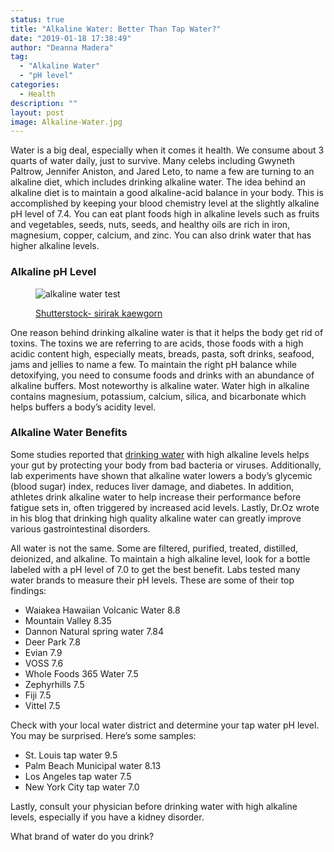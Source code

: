 ```yaml
---
status: true
title: "Alkaline Water: Better Than Tap Water?"
date: "2019-01-18 17:38:49"
author: "Deanna Madera"
tag:
  - "Alkaline Water"
  - "pH level"
categories:
  - Health
description: ""
layout: post
image: Alkaline-Water.jpg
---
```


Water is a big deal, especially when it comes it health. We consume about 3 quarts of water daily, just to survive. Many celebs including Gwyneth Paltrow, Jennifer Aniston, and Jared Leto, to name a few are turning to an alkaline diet, which includes drinking alkaline water. The idea behind an alkaline diet is to maintain a good alkaline-acid balance in your body. This is accomplished by keeping your blood chemistry level at the slightly alkaline pH level of 7.4. You can eat plant foods high in alkaline levels such as fruits and vegetables, seeds, nuts, seeds, and healthy oils are rich in iron, magnesium, copper, calcium, and zinc. You can also drink water that has higher alkaline levels.

### Alkaline pH Level

<figure aria-describedby="caption-attachment-3624" class="wp-caption alignnone" id="attachment_3624" style="width: 700px">

![alkaline water test](/posts/alkaline-water-test.jpg)<figcaption class="wp-caption-text" id="caption-attachment-3624">[Shutterstock- sirirak kaewgorn](https://www.shutterstock.com/pic.mhtml?id=349337957)</figcaption></figure>

One reason behind drinking alkaline water is that it helps the body get rid of toxins. The toxins we are referring to are acids, those foods with a high acidic content high, especially meats, breads, pasta, soft drinks, seafood, jams and jellies to name a few. To maintain the right pH balance while detoxifying, you need to consume foods and drinks with an abundance of alkaline buffers. Most noteworthy is alkaline water. Water high in alkaline contains magnesium, potassium, calcium, silica, and bicarbonate which helps buffers a body’s acidity level.

### Alkaline Water Benefits

Some studies reported that [drinking water](/can-your-water-be-killing-you-the-good-and-the-bad) with high alkaline levels helps your gut by protecting your body from bad bacteria or viruses. Additionally, lab experiments have shown that alkaline water lowers a body’s glycemic (blood sugar) index, reduces liver damage, and diabetes. In addition, athletes drink alkaline water to help increase their performance before fatigue sets in, often triggered by increased acid levels. Lastly, Dr.Oz wrote in his blog that drinking high quality alkaline water can greatly improve various gastrointestinal disorders.

All water is not the same. Some are filtered, purified, treated, distilled, deionized, and alkaline. To maintain a high alkaline level, look for a bottle labeled with a pH level of 7.0 to get the best benefit. Labs tested many water brands to measure their pH levels. These are some of their top findings:

- Waiakea Hawaiian Volcanic Water 8.8
- Mountain Valley 8.35
- Dannon Natural spring water 7.84
- Deer Park 7.8
- Evian 7.9
- VOSS 7.6
- Whole Foods 365 Water 7.5
- Zephyrhills 7.5
- Fiji 7.5
- Vittel 7.5

Check with your local water district and determine your tap water pH level. You may be surprised. Here’s some samples:

- St. Louis tap water 9.5
- Palm Beach Municipal water 8.13
- Los Angeles tap water 7.5
- New York City tap water 7.0

Lastly, consult your physician before drinking water with high alkaline levels, especially if you have a kidney disorder.

What brand of water do you drink?
